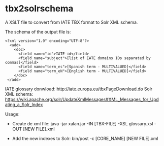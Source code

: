 # tbx2solrschema
A XSLT file to convert from IATE TBX format to Solr XML schema.

The schema of the output file is:

```
<?xml version="1.0" encoding="UTF-8"?>
  <add>
    <doc>
      <field name="id">IATE-id</field>
      <field name="subject">[list of IATE domains IDs separated by commas]</field>
      <field name="term_es">[Spanish term - MULTIVALUED]</field>
      <field name="term_eN">[English term - MULTIVALUED]</field>
    </doc>
 </add>
```

IATE glossary donwload: http://iate.europa.eu/tbxPageDownload.do
Solr XML schema: https://wiki.apache.org/solr/UpdateXmlMessages#XML_Messages_for_Updating_a_Solr_Index

Usage:
* Create de xml file:
java -jar xalan.jar  -IN [TBX-FILE] -XSL glossary.xsl -OUT [NEW FILE].xml

* Add the new indexes to Solr:
bin/post -c [CORE_NAME] [NEW FILE].xml
